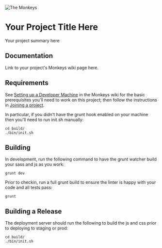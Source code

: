 ![The Monkeys](http://www.themonkeys.com.au/img/monkey_logo.png)

Your Project Title Here
=======================

Your project summary here

Documentation
-------------

Link to your project's Monkeys wiki page here.

Requirements
------------
See [Setting up a Developer Machine][1] in the Monkeys wiki for the basic prerequisites you'll need to work on this
project; then follow the instructions in [Joining a project][2].

In particular, if you didn't have the grunt hook enabled on your machine then you'll need to run init.sh manually:

    cd build/
    ./bin/init.sh

[1]: https://wiki.monkeylabs.com.au/doku.php?id=howtos:development_procedures:setting_up_a_developer_machine
[2]: https://wiki.monkeylabs.com.au/doku.php?id=howtos:development_procedures:joining_a_project

Building
--------
In development, run the following command to have the grunt watcher build your sass and js as you work:

    grunt dev

Prior to checkin, run a full grunt build to ensure the linter is happy with your code and all tests pass:

    grunt

Building a Release
------------------
The deployment server should run the following to build the js and css prior to deploying to staging or prod:

    cd build/
    ./bin/init.sh

